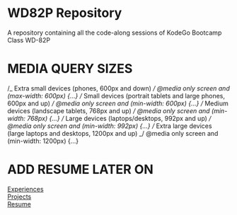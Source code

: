 # WD82P Repository

A repository containing all the code-along sessions of KodeGo Bootcamp Class WD-82P

# MEDIA QUERY SIZES

/_ Extra small devices (phones, 600px and down) _/
@media only screen and (max-width: 600px) {...}
/_ Small devices (portrait tablets and large phones, 600px and up) _/
@media only screen and (min-width: 600px) {...}
/_ Medium devices (landscape tablets, 768px and up) _/
@media only screen and (min-width: 768px) {...}
/_ Large devices (laptops/desktops, 992px and up) _/
@media only screen and (min-width: 992px) {...}
/_ Extra large devices (large laptops and desktops, 1200px and up) _/
@media only screen and (min-width: 1200px) {...}

# ADD RESUME LATER ON

<div class="header-links">
<a href="/Mini-Project-1/experiences.html">Experiences</a>
</div>
<div class="header-links">
<a href="/Mini-Project-1/projects.html">Projects</a> 
</div>
<div class="header-links">
<a href="/Mini-Project-1/resume.html">Resume</a>
</div>
